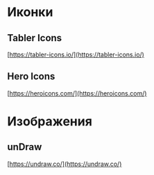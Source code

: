 # Иконки
## Tabler Icons
[https://tabler-icons.io/](https://tabler-icons.io/)
## Hero Icons
[https://heroicons.com/](https://heroicons.com/)  
# Изображения
## unDraw
[https://undraw.co/](https://undraw.co/)  
